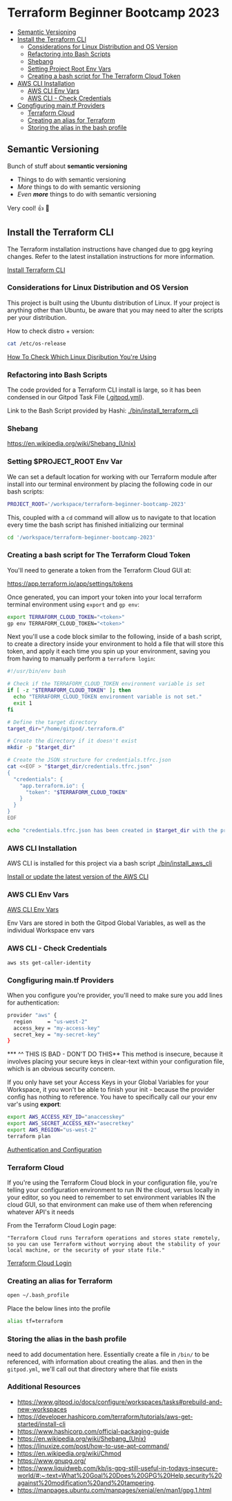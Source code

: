 # Terraform Beginner Bootcamp 2023

- [Semantic Versioning](#semantic-versioning)
- [Install the Terraform CLI](#install-the-terraform-cli)
  * [Considerations for Linux Distribution and OS Version](#considerations-for-linux-distribution-and-os-version)
  * [Refactoring into Bash Scripts](#refactoring-into-bash-scripts)
  * [Shebang](#shebang)
  * [Setting Project Root Env Vars](#setting-project_root-env-var)
  * [Creating a bash script for The Terraform Cloud Token](#creating-a-bash-script-for-the-terraform-cloud-token)
- [AWS CLI Installation](#aws-cli-installation)
  * [AWS CLI Env Vars](#aws-cli-env-vars)
  * [AWS CLI - Check Credentials](#aws-cli---check-credentials)
- [Congfiguring main.tf Providers](#congfiguring-maintf-providers)
  * [Terraform Cloud](#terraform-cloud)
  * [Creating an alias for Terraform](#creating-an-alias-for-terraform)
  * [Storing the alias in the bash profile](#storing-the-alias-in-the-bash-profile)

## Semantic Versioning

Bunch of stuff about **semantic versioning**

- Things to do with semantic versioning
- *More* things to do with semantic versioning
- *Even __more__* things to do with semantic versioning

Very cool! :thumbsup:
:shrug:

## Install the Terraform CLI

The Terraform installation instructions have changed due to gpg keyring changes. Refer to the latest installation instructions for more information.

[Install Terraform CLI](https://developer.hashicorp.com/terraform/tutorials/aws-get-started/install-cli)

### Considerations for Linux Distribution and OS Version

This project is built using the Ubuntu distribution of Linux. If your project is anything other than Ubuntu, be aware that you may need to alter the scripts per your distribution. 

How to check distro + version: 

```sh
cat /etc/os-release
```

[How To Check Which Linux Disribution You're Using](https://www.tecmint.com/check-linux-os-version/#:~:text=The%20best%20way%20to%20determine,on%20almost%20all%20Linux%20systems)

### Refactoring into Bash Scripts

The code provided for a Terraform CLI install is large, so it has been condensed in our Gitpod Task File ([.gitpod.yml](.gitpod.yml)).

Link to the Bash Script provided by Hashi: [./bin/install_terraform_cli](./bin/install_terraform_cli)


### Shebang

https://en.wikipedia.org/wiki/Shebang_(Unix)

### Setting $PROJECT_ROOT Env Var

We can set a default location for working with our Terraform module after install into our terminal environment by placing the following code in our bash scripts:

```sh
PROJECT_ROOT='/workspace/terraform-beginner-bootcamp-2023'
```

This, coupled with a ```cd``` command will allow us to navigate to that location every time the bash script has finished initializing our terminal

```sh
cd '/workspace/terraform-beginner-bootcamp-2023'
```

### Creating a bash script for The Terraform Cloud Token

You'll need to generate a token from the Terraform Cloud GUI at:

https://app.terraform.io/app/settings/tokens

Once generated, you can import your token into your local terraform terminal environment using ```export``` and ```gp env```:

```sh
export TERRAFORM_CLOUD_TOKEN="<token>"
gp env TERRAFORM_CLOUD_TOKEN="<token>"
```

Next you'll use a code block similar to the following, inside of a bash script, to create a directory inside your environment to hold a file that will store this token, and apply it each time you spin up your environment, saving you from having to manually perform a ```terraform login```:

```sh
#!/usr/bin/env bash

# Check if the TERRAFORM_CLOUD_TOKEN environment variable is set
if [ -z "$TERRAFORM_CLOUD_TOKEN" ]; then
  echo "TERRAFORM_CLOUD_TOKEN environment variable is not set."
  exit 1
fi

# Define the target directory
target_dir="/home/gitpod/.terraform.d"

# Create the directory if it doesn't exist
mkdir -p "$target_dir"

# Create the JSON structure for credentials.tfrc.json
cat <<EOF > "$target_dir/credentials.tfrc.json"
{
  "credentials": {
    "app.terraform.io": {
      "token": "$TERRAFORM_CLOUD_TOKEN"
    }
  }
}
EOF

echo "credentials.tfrc.json has been created in $target_dir with the provided token."
```

### AWS CLI Installation

AWS CLI is installed for this project via a bash script [./bin/install_aws_cli](./bin/install_aws_cli)

[Install or update the latest version of the AWS CLI](https://docs.aws.amazon.com/cli/latest/userguide/getting-started-install.html)

### AWS CLI Env Vars

[AWS CLI Env Vars](https://docs.aws.amazon.com/cli/latest/userguide/cli-configure-envvars.html)

Env Vars are stored in both the Gitpod Global Variables, as well as the individual Workspace env vars

### AWS CLI - Check Credentials

```
aws sts get-caller-identity
```

### Congfiguring main.tf Providers

When you configure you're provider, you'll need to make sure you add lines for authentication:

```sh
provider "aws" {
  region     = "us-west-2"
  access_key = "my-access-key"
  secret_key = "my-secret-key"
}
```
*** ^^ THIS IS BAD - DON'T DO THIS**
This method is insecure, because it involves placing your secure keys in clear-text within your configuration file, which is an obvious security concern.

If you only have set your Access Keys in your Global Variables for your Workspace, it you won't be able to finish your init - because the provider config has nothing to reference. You have to specifically call our your env var's using **export**:

```sh
export AWS_ACCESS_KEY_ID="anaccesskey"
export AWS_SECRET_ACCESS_KEY="asecretkey"
export AWS_REGION="us-west-2"
terraform plan
```

[Authentication and Configuration](https://registry.terraform.io/providers/hashicorp/aws/latest/docs#authentication-and-configuration)

### Terraform Cloud

If you're using the Terraform Cloud block in your configuration file, you're telling your configuration environment to run IN the cloud, versus locally in your editor, so you need to remember to set environment variables IN the cloud GUI, so that environment can make use of them when referencing whatever API's it needs

From the Terraform Cloud Login page:

```"Terraform Cloud runs Terraform operations and stores state remotely, so you can use Terraform without worrying about the stability of your local machine, or the security of your state file."```

[Terraform Cloud Login](https://developer.hashicorp.com/terraform/tutorials/cloud-get-started/cloud-login)

### Creating an alias for Terraform

```sh
open ~/.bash_profile
```

Place the below lines into the profile

```sh
alias tf=terraform
```

### Storing the alias in the bash profile

need to add documentation here. Essentially create a file in ``/bin/`` to be referenced, with information about creating the alias. and then in the ``gitpod.yml``, we'll call out that directory where that file exists


### Additional Resources

- https://www.gitpod.io/docs/configure/workspaces/tasks#prebuild-and-new-workspaces
- https://developer.hashicorp.com/terraform/tutorials/aws-get-started/install-cli
- https://www.hashicorp.com/official-packaging-guide
- https://en.wikipedia.org/wiki/Shebang_(Unix)
- https://linuxize.com/post/how-to-use-apt-command/
- https://en.wikipedia.org/wiki/Chmod
- https://www.gnupg.org/
- https://www.liquidweb.com/kb/is-gpg-still-useful-in-todays-insecure-world/#:~:text=What%20Goal%20Does%20GPG%20Help,security%20against%20modification%20and%20tampering.
- https://manpages.ubuntu.com/manpages/xenial/en/man1/gpg.1.html
